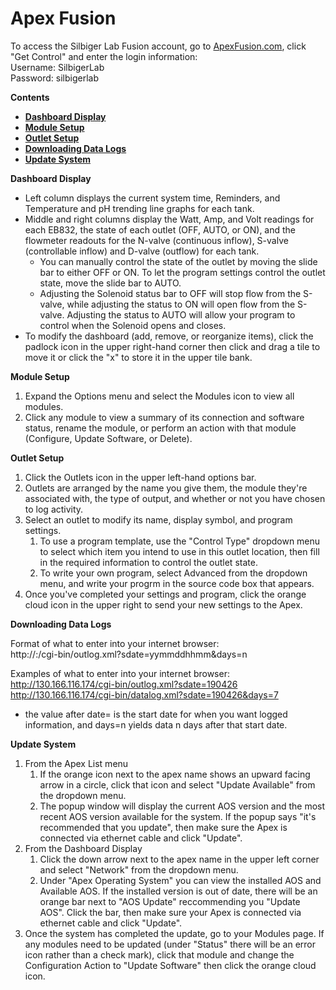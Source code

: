 # Apex Fusion

To access the Silbiger Lab Fusion account, go to [ApexFusion.com](https://apexfusion.com), click "Get Control" and enter the login information:  
Username: SilbigerLab  
Password: silbigerlab

**Contents**  
- [**Dashboard Display**](#Dashboard)  
- [**Module Setup**](#Module_Setup)  
- [**Outlet Setup**](#Outlet_Setup)  
- [**Downloading Data Logs**](#Data_Logs)
- [**Update System**](#Update)  


<a name="Dashboard"></a> **Dashboard Display**

* Left column displays the current system time, Reminders, and Temperature and pH trending line graphs for each tank.
* Middle and right columns display the Watt, Amp, and Volt readings for each EB832, the state of each outlet (OFF, AUTO, or ON), and the flowmeter readouts for the N-valve (continuous inflow), S-valve (controllable inflow) and D-valve (outflow) for each tank.
  * You can manually control the state of the outlet by moving the slide bar to either OFF or ON.  To let the program settings control the outlet state, move the slide bar to AUTO.
  * Adjusting the Solenoid status bar to OFF will stop flow from the S-valve, while adjusting the status to ON will open flow from the S-valve. Adjusting the status to AUTO will allow your program to control when the Solenoid opens and closes.
* To modify the dashboard (add, remove, or reorganize items), click the padlock icon in the upper right-hand corner then click and drag a tile to move it or click the "x" to store it in the upper tile bank.


<a name="Module_Setup"></a> **Module Setup**

1. Expand the Options menu and select the Modules icon to view all modules.
1. Click any module to view a summary of its connection and software status, rename the module, or perform an action with that module (Configure, Update Software, or Delete).


<a name="Outlet_Setup"></a> **Outlet Setup**

1. Click the Outlets icon in the upper left-hand options bar.
1. Outlets are arranged by the name you give them, the module they're associated with, the type of output, and whether or not you have chosen to log activity.
1. Select an outlet to modify its name, display symbol, and program settings.
    1. To use a program template, use the "Control Type" dropdown menu to select which item you intend to use in this outlet location, then fill in the required information to control the outlet state.
    1. To write your own program, select Advanced from the dropdown menu, and write your progrm in the source code box that appears.
1. Once you've completed your settings and program, click the orange cloud icon in the upper right to send your new settings to the Apex.


<a name="Data_Logs"></a> **Downloading Data Logs**

Format of what to enter into your internet browser:  
http://:/cgi-bin/outlog.xml?sdate=yymmddhhmm&days=n

Examples of what to enter into your internet browser:  
http://130.166.116.174/cgi-bin/outlog.xml?sdate=190426  
http://130.166.116.174/cgi-bin/datalog.xml?sdate=190426&days=7  

* the value after date= is the start date for when you want logged information, and days=n yields data n days after that start date.


<a name="Update"></a> **Update System**

1. From the Apex List menu
    1. If the orange icon next to the apex name shows an upward facing arrow in a circle, click that icon and select "Update Available" from the dropdown menu.
    1. The popup window will display the current AOS version and the most recent AOS version available for the system.  If the popup says "it's recommended that you update", then make sure the Apex is connected via ethernet cable and click "Update".
1. From the Dashboard Display
    1. Click the down arrow next to the apex name in the upper left corner and select "Network" from the dropdown menu.
    1.  Under "Apex Operating System" you can view the installed AOS and Available AOS.  If the installed version is out of date, there will be an orange bar next to "AOS Update" reccommending you "Update AOS".  Click the bar, then make sure your Apex is connected via ethernet cable and click "Update".
1. Once the system has completed the update, go to your Modules page.  If any modules need to be updated (under "Status" there will be an error icon rather than a check mark), click that module and change the Configuration Action to "Update Software" then click the orange cloud icon.